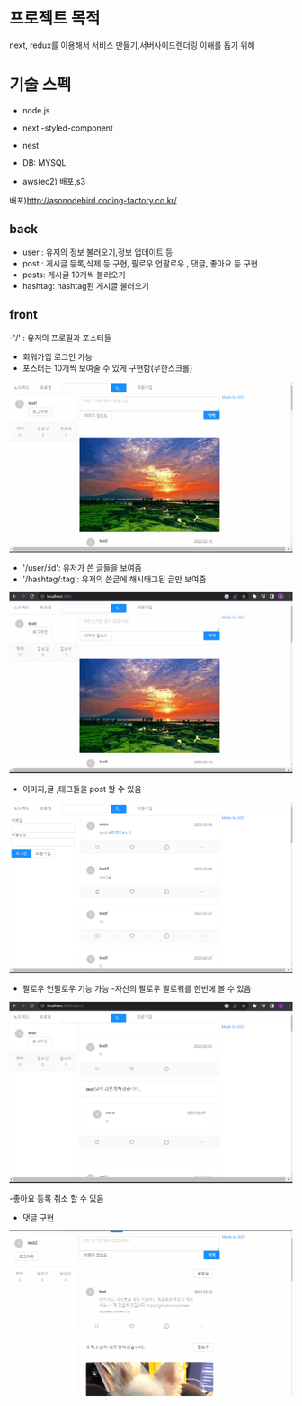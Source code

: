 # 프로젝트 목적

next, redux를 이용해서 서비스 만들기,서버사이드렌더링 이해를 돕기 위해

# 기술 스펙

- node.js
- next
  -styled-component

- nest
- DB: MYSQL
- aws(ec2) 배포,s3

배포)http://asonodebird.coding-factory.co.kr/

## back

- user : 유저의 정보 불러오기,정보 업데이트 등
- post : 게시글 등록,삭제 등 구현, 팔로우 언팔로우 , 댓글, 좋아요 등 구현
- posts: 게시글 10개씩 불러오기
- hashtag: hashtag된 게시글 불러오기

## front

-'/' : 유저의 프로필과 포스터들

- 회워가입 로그인 가능
- 포스터는 10개씩 보여줄 수 있게 구현함(무한스크롤)

![](nodebirdfollow.gif)

- '/user/:id': 유저가 쓴 글들을 보여줌
- '/hashtag/:tag': 유저의 쓴글에 해시태그된 글만 보여줌

![](nodebirdhash.gif)

- 이미지,글 ,태그들을 post 할 수 있음

![](nodebirdmain.gif)

- 팔로우 언팔로우 기능 가능 -자신의 팔로우 팔로워를 한번에 볼 수 있음

![](nodebirdprofile.gif)

-좋아요 등록 취소 할 수 있음

- 댓글 구현

![](nodebirlike.gif)
